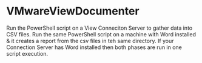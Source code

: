# VMwareViewDocumenter
Run the PowerShell script on a View Conneciton Server to gather data into CSV files.
Run the same PowerShell script on a machine with Word installed & it creates a report from the csv files in teh same directory.
If your Connection Server has Word installed then both phases are run in one script execution.
